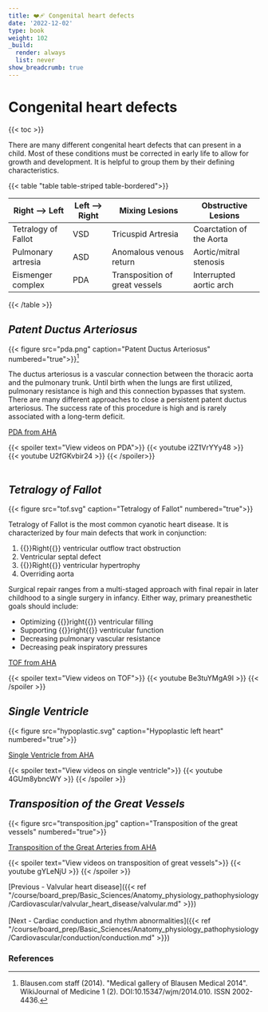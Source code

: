 ```yaml
---
title: ❤️‍🩹 Congenital heart defects
date: '2022-12-02'
type: book
weight: 102
_build:
  render: always
  list: never
show_breadcrumb: true
---
```



# Congenital heart defects

{{< toc >}}

There are many different congenital heart defects that can present in a child.  Most of these conditions must be corrected in early life to allow for growth and development.  It is helpful to group them by their defining characteristics.

{{< table "table table-striped table-bordered">}}

|Right --> Left       | Left --> Right |  Mixing Lesions                |  Obstructive Lesions     |
| ------------------- | ---------------| ------------------------------ | ------------------------ |
| Tetralogy of Fallot | VSD            | Tricuspid Artresia             | Coarctation of the Aorta |
| Pulmonary artresia  | ASD            | Anomalous venous return        | Aortic/mitral stenosis   | 
| Eismenger complex   | PDA            | Transposition of great vessels | Interrupted aortic  arch |


{{< /table >}}
<br>
## ***Patent Ductus Arteriosus***

{{< figure src="pda.png" caption="Patent Ductus Arteriosus" numbered="true">}}[^1]

The ductus arteriosus is a vascular connection between the thoracic aorta and the pulmonary trunk.  Until birth when the lungs are first utilized, pulmonary resistance is high and this connection bypasses that system.  There are many different approaches to close a persistent patent ductus arteriosus.  The success rate of this procedure is high and is rarely associated with a long-term deficit.

[PDA from AHA](https://www.heart.org/en/health-topics/congenital-heart-defects/about-congenital-heart-defects/patent-ductus-arteriosus-pda)

{{< spoiler text="View videos on PDA">}}
{{< youtube i2Z1VrYYy48  >}}
<br>
{{< youtube U2fGKvbir24 >}}
{{< /spoiler>}}
<br><br>

## ***Tetralogy of Fallot***

{{< figure src="tof.svg" caption="Tetralogy of Fallot" numbered="true">}}

Tetralogy of Fallot is the most common cyanotic heart disease.  It is characterized by four main defects that work in conjunction: 
1. {{<hl>}}Right{{</hl>}} ventricular outflow tract obstruction
2. Ventricular septal defect
3. {{<hl>}}Right{{</hl>}} ventricular hypertrophy
4. Overriding aorta

Surgical repair ranges from a multi-staged approach with final repair in later childhood to a single surgery in infancy.  Either way, primary preanesthetic goals should include:
- Optimizing {{<hl>}}right{{</hl>}} ventricular filling
- Supporting {{<hl>}}right{{</hl>}} ventricular function
- Decreasing pulmonary vascular resistance
- Decreasing peak inspiratory pressures



[TOF from AHA](https://www.heart.org/en/health-topics/congenital-heart-defects/about-congenital-heart-defects/tetralogy-of-fallot)

{{< spoiler text="View videos on TOF">}}
{{< youtube Be3tuYMgA9I >}}
{{< /spoiler >}}
## ***Single Ventricle***

{{< figure src="hypoplastic.svg" caption="Hypoplastic left heart" numbered="true">}}

[Single Ventricle from AHA](https://www.heart.org/en/health-topics/congenital-heart-defects/about-congenital-heart-defects/single-ventricle-defects)

{{< spoiler text="View videos on single ventricle">}}
{{< youtube 4GUm8ybncWY >}}
{{< /spoiler >}}

## ***Transposition of the Great Vessels***

{{< figure src="transposition.jpg" caption="Transposition of the great vessels" numbered="true">}}



[Transposition of the Great Arteries from AHA](https://www.heart.org/en/health-topics/congenital-heart-defects/about-congenital-heart-defects/d-transposition-of-the-great-arteries)

{{< spoiler text="View videos on transposition of great vessels">}}
{{< youtube gYLeNjU >}}
{{< /spoiler >}}



[Previous - Valvular heart disease]({{< ref "/course/board_prep/Basic_Sciences/Anatomy_physiology_pathophysiology/Cardiovascular/valvular_heart_disease/valvular.md" >}})
<br><br>
[Next - Cardiac conduction and rhythm abnormalities]({{< ref "/course/board_prep/Basic_Sciences/Anatomy_physiology_pathophysiology/Cardiovascular/conduction/conduction.md" >}})

### References

[^1]: Blausen.com staff (2014). "Medical gallery of Blausen Medical 2014". WikiJournal of Medicine 1 (2). DOI:10.15347/wjm/2014.010. ISSN 2002-4436.

